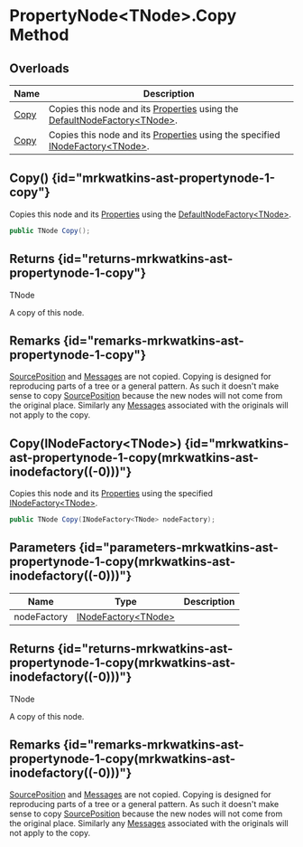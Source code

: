 # PropertyNode&lt;TNode&gt;.Copy Method
## Overloads

| Name | Description |
| ---- | ----------- |
| [Copy](MrKWatkins.Ast.PropertyNode-1.Copy.md#mrkwatkins-ast-propertynode-1-copy) | Copies this node and its [Properties](MrKWatkins.Ast.PropertyNode-1.Properties.md) using the [DefaultNodeFactory&lt;TNode&gt;](MrKWatkins.Ast.DefaultNodeFactory-1.md). |
| [Copy](MrKWatkins.Ast.PropertyNode-1.Copy.md#mrkwatkins-ast-propertynode-1-copy(mrkwatkins-ast-inodefactory((-0)))) | Copies this node and its [Properties](MrKWatkins.Ast.PropertyNode-1.Properties.md) using the specified [INodeFactory&lt;TNode&gt;](MrKWatkins.Ast.INodeFactory-1.md). |

## Copy() {id="mrkwatkins-ast-propertynode-1-copy"}

Copies this node and its [Properties](MrKWatkins.Ast.PropertyNode-1.Properties.md) using the [DefaultNodeFactory&lt;TNode&gt;](MrKWatkins.Ast.DefaultNodeFactory-1.md).

```c#
public TNode Copy();
```

## Returns {id="returns-mrkwatkins-ast-propertynode-1-copy"}

TNode

A copy of this node.
## Remarks {id="remarks-mrkwatkins-ast-propertynode-1-copy"}

[SourcePosition](MrKWatkins.Ast.Node-1.SourcePosition.md) and [Messages](MrKWatkins.Ast.Node-1.Messages.md) are not copied. Copying is designed for reproducing parts of a tree or a general pattern. As such it doesn&#39;t make sense to copy [SourcePosition](MrKWatkins.Ast.Node-1.SourcePosition.md) because the new nodes will not come from the original place. Similarly any [Messages](MrKWatkins.Ast.Node-1.Messages.md) associated with the originals will not apply to the copy.
## Copy(INodeFactory&lt;TNode&gt;) {id="mrkwatkins-ast-propertynode-1-copy(mrkwatkins-ast-inodefactory((-0)))"}

Copies this node and its [Properties](MrKWatkins.Ast.PropertyNode-1.Properties.md) using the specified [INodeFactory&lt;TNode&gt;](MrKWatkins.Ast.INodeFactory-1.md).

```c#
public TNode Copy(INodeFactory<TNode> nodeFactory);
```

## Parameters {id="parameters-mrkwatkins-ast-propertynode-1-copy(mrkwatkins-ast-inodefactory((-0)))"}

| Name | Type | Description |
| ---- | ---- | ----------- |
| nodeFactory | [INodeFactory&lt;TNode&gt;](MrKWatkins.Ast.INodeFactory-1.md) |  |

## Returns {id="returns-mrkwatkins-ast-propertynode-1-copy(mrkwatkins-ast-inodefactory((-0)))"}

TNode

A copy of this node.
## Remarks {id="remarks-mrkwatkins-ast-propertynode-1-copy(mrkwatkins-ast-inodefactory((-0)))"}

[SourcePosition](MrKWatkins.Ast.Node-1.SourcePosition.md) and [Messages](MrKWatkins.Ast.Node-1.Messages.md) are not copied. Copying is designed for reproducing parts of a tree or a general pattern. As such it doesn&#39;t make sense to copy [SourcePosition](MrKWatkins.Ast.Node-1.SourcePosition.md) because the new nodes will not come from the original place. Similarly any [Messages](MrKWatkins.Ast.Node-1.Messages.md) associated with the originals will not apply to the copy.
